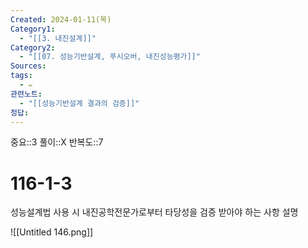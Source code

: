 ```yaml
---
Created: 2024-01-11(목)
Category1:
  - "[[3. 내진설계]]"
Category2:
  - "[[07. 성능기반설계, 푸시오버, 내진성능평가]]"
Sources: 
tags:
  - ✏️
관련노트:
  - "[[성능기반설계 결과의 검증]]"
정답:
---
```

중요::3
풀이::X
반복도::7

# 116-1-3

성능설계법 사용 시 내진공학전문가로부터 타당성을 검증 받아야 하는 사항 설명

![[Untitled 146.png]]